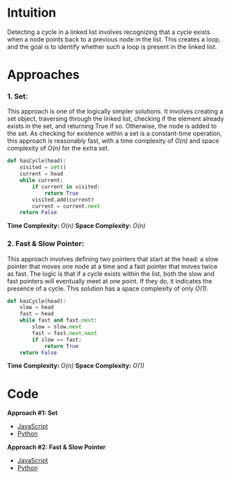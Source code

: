 # Intuition

Detecting a cycle in a linked list involves recognizing that a cycle exists when a node points back to a previous node in the list. This creates a loop, and the goal is to identify whether such a loop is present in the linked list.

# Approaches

### 1. Set:

This approach is one of the logically simpler solutions. It involves creating a set object, traversing through the linked list, checking if the element already exists in the set, and returning True if so. Otherwise, the node is added to the set. As checking for existence within a set is a constant-time operation, this approach is reasonably fast, with a time complexity of *O(n)* and space complexity of *O(n)* for the extra set.

```py
def hasCycle(head):
    visited = set()
    current = head
    while current:
        if current in visited:
            return True
        visited.add(current)
        current = current.next
    return False 
```

**Time Complexity:** *O(n)*
**Space Complexity:** *O(n)*

### 2. Fast & Slow Pointer:

This approach involves defining two pointers that start at the head: a slow pointer that moves one node at a time and a fast pointer that moves twice as fast. The logic is that if a cycle exists within the list, both the slow and fast pointers will eventually meet at one point. If they do, it indicates the presence of a cycle. This solution has a space complexity of only *O(1)*.

```py
def hasCycle(head):
    slow = head
    fast = head
    while fast and fast.next:
        slow = slow.next
        fast = fast.next.next
        if slow == fast:
            return True
    return False
```
**Time Complexity:** *O(n)*
**Space Complexity:** *O(1)*

# Code

**Approach #1: Set**
- [JavaScript](solution1.js)
- [Python](solution1.py)

**Approach #2: Fast & Slow Pointer**
- [JavaScript](solution2.js)
- [Python](solution2.py)
